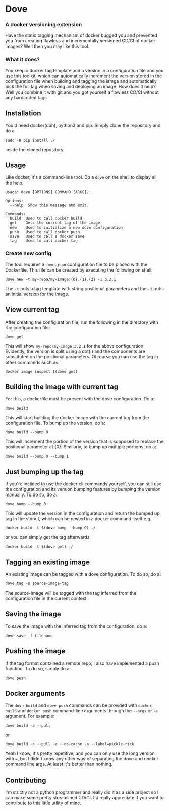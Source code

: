 # Dove
### A docker versioning extension

Have the static tagging mechanism of docker bugged you and prevented you from creating flawless and incrementally versioned CD/CI of docker images? Well then you may like this tool. 

### What it does?

You keep a docker tag template and a version in a configuration file and you use this toolkit, which can automatically increment the version stored in the configuration file when building and tagging the iamge and automatically pick the full tag when saving and deploying an image. How does it help? Well you combine it with git and you got yourself a flawless CD/CI without any hardcoded tags.

## Installation

You'd need docker(duh), python3 and pip. Simply clone the repository and do a
```
sudo -H pip install ./
```
inside the cloned repository.

## Usage

Like docker, it's a command-line tool. Do a `dove` on the shell to display all the help.

```
Usage: dove [OPTIONS] COMMAND [ARGS]...

Options:
  --help  Show this message and exit.

Commands:
  build  Used to call docker build
  get    Gets the current tag of the image
  new    Used to initialize a new dove configuration
  push   Used to call docker push
  save   Used to call a docker save
  tag    Used to call docker tag

```

### Create new config

The tool requires a `dove.json` configuration file to be placed with the Dockerfile. This file can be created by executing the following on shell:

```
dove new -t my-repo/my-image:{0}.{1}.{2} -i 3.2.1
```

The `-t` puts a tag template with string positional parameters and the `-i` puts an initial version for the image.

## View current tag

After creating the configuration file, run the following in the directory with rhe configuration file:

```
dove get
```

This will show `my-repo/my-image:3.2.1` for the above configuration. Evidently, the version is split using a dot(.) and the components are substituted on the positional parameters. Ofcourse you can use the tag in other commands such as: 

```
docker image inspect $(dove get)
```


## Building the image with current tag

For this, a dockerfile must be present with the dove configuration. Do a:

```
dove build
```

This will start building the docker image with the current tag from the configuration file. To bump up the version, do a:

```
dove build --bump 0
```

This will increment the portion of the version that is supposed to replace the positional parameter at {0}. Similarly, to bump up multiple portions, do a:

```
dove build --bump 0 --bump 1
```

## Just bumping up the tag

if you're inclined to use the docker cli commands yourself, you can still use the configuration and its version bumping features by bumping the version manually. To do so, do a:

```
dove bump --bump 0
```

This will update the version in the configuration and return the bumped up tag in the stdout, which can be nested in a docker command itself e.g.

```
docker build -t $(dove bump --bump 0) ./
```

or you can simply get the tag afterwards

```
docker build -t $(dove get) ./
```


## Tagging an existing image

An existing image can be tagged with a dove configuration. To do so, do a:

```
dove tag -s source-image-tag
```

The source-image will be tagged with the tag inferred from the configuration file in the current context

## Saving the image

To save the image with the inferred tag from the configuration, do a:

```
dove save -f filename
```

## Pushing the image

If the tag format contained a remote repo, I also have implemented a push function. To do so, simply do a:

```
dove push
```

## Docker arguments

The `dove build` and `dove push` commands can be provided with `docker build` and `docker push` command-line arguments through the `--args` or `-a` argument. For example:

```
dove build -a --pull
```

or 

```
dove build -a --pull -a --no-cache -a --label=pickle-rick
```

Yeah I know, it's pretty repetitive, and you can only use the long version with `=`, but I didn't know any other way of separating the dove and docker command line args. At least it's better than nothing.

## Contributing

I'm strictly not a python programmer and really did it as a side project so I can make some pretty streamlined CD/CI. I'd really appreciate if you want to contribute to this little utility of mine.